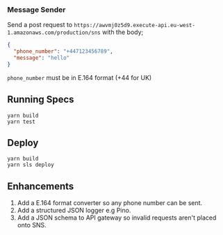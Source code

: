 ### Message Sender

Send a post request to `https://awvmj0z5d9.execute-api.eu-west-1.amazonaws.com/production/sns` with the body;

```json
{
  "phone_number": "+447123456789", 
  "message": "hello"
}
```

`phone_number` must be in E.164 format (+44 for UK)

## Running Specs

```
yarn build
yarn test
```

## Deploy

```
yarn build
yarn sls deploy
```

## Enhancements

1. Add a E.164 format converter so any phone number can be sent.
2. Add a structured JSON logger e.g Pino.
3. Add a JSON schema to API gateway so invalid requests aren't placed onto SNS.

